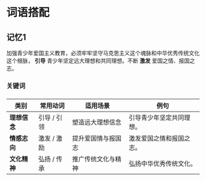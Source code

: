 # 词语搭配

## 记忆1
加强青少年爱国主义教育，必须牢牢坚守马克思主义这个魂脉和中华优秀传统文化这个根脉， **引导** 青少年坚定远大理想和共同理想。不断 **激发** 爱国之情、报国之志。

### 关键词
### 

| **类别**       | **常用动词**   | **适用场景**         | **例句**                     |
|----------------|----------------|----------------------|------------------------------|
| **理想信念**   | 引导 / 引领    | 塑造远大理想信念     | 引导青少年坚定共同理想。     |
| **情感志向**   | 激发 / 激励    | 提升爱国情与报国志   | 激发爱国之情和报国之志。     |
| **文化精神**   | 弘扬 / 传承    | 推广传统文化与精神   | 弘扬中华优秀传统文化。       |


